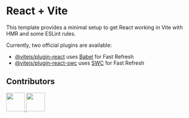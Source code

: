 # React + Vite

This template provides a minimal setup to get React working in Vite with HMR and some ESLint rules.

Currently, two official plugins are available:

- [@vitejs/plugin-react](https://github.com/vitejs/vite-plugin-react/blob/main/packages/plugin-react/README.md) uses [Babel](https://babeljs.io/) for Fast Refresh
- [@vitejs/plugin-react-swc](https://github.com/vitejs/vite-plugin-react-swc) uses [SWC](https://swc.rs/) for Fast Refresh

## Contributors  

<a href="https://github.com/BalaSubramaniam12007">
    <img src="https://github.com/BalaSubramaniam12007.png" width="50" height="50" class="circular">
</a>

<a href="https://github.com/shivas1516">
    <img src="https://github.com/shivas1516.png" width="50" height="50" class="circular">
</a>
